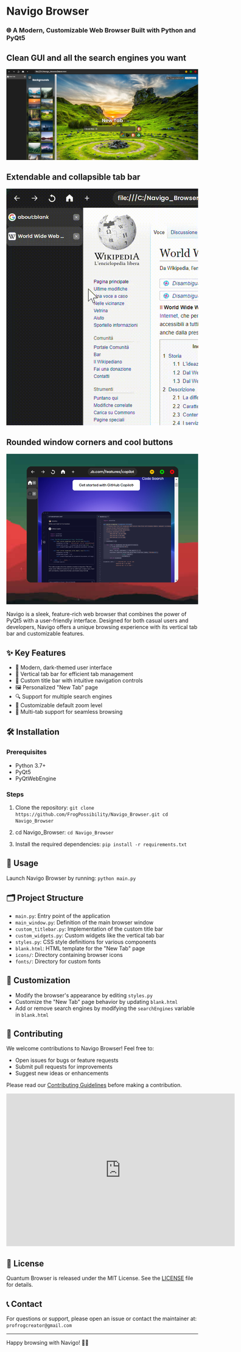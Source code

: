 # Navigo Browser

### 🌐 A Modern, Customizable Web Browser Built with Python and PyQt5

## Clean GUI and all the search engines you want
![](https://github.com/FrogPossibility/Navigo_Browser/blob/master/.github/screen1.png)

## Extendable and collapsible tab bar
![](https://github.com/FrogPossibility/Navigo_Browser/blob/master/.github/gif1.gif)

## Rounded window corners and cool buttons
![](https://github.com/FrogPossibility/Navigo_Browser/blob/master/.github/screen3.png)

Navigo is a sleek, feature-rich web browser that combines the power of PyQt5 with a user-friendly interface. Designed for both casual users and developers, Navigo offers a unique browsing experience with its vertical tab bar and customizable features.

## ✨ Key Features

- 🎨 Modern, dark-themed user interface
- 📑 Vertical tab bar for efficient tab management
- 🧭 Custom title bar with intuitive navigation controls
- 🖼️ Personalized "New Tab" page
- 🔍 Support for multiple search engines
- 🔧 Customizable default zoom level
- 🚀 Multi-tab support for seamless browsing

## 🛠️ Installation

### Prerequisites
- Python 3.7+
- PyQt5
- PyQtWebEngine

### Steps
1. Clone the repository:
 `git clone https://github.com/FrogPossibility/Navigo_Browser.git cd Navigo_Browser`

2. cd Navigo_Browser:
`cd Navigo_Browser`

3. Install the required dependencies:
`pip install -r requirements.txt`

## 🚀 Usage

Launch Navigo Browser by running:
`python main.py`

## 🗂️ Project Structure

- `main.py`: Entry point of the application
- `main_window.py`: Definition of the main browser window
- `custom_titlebar.py`: Implementation of the custom title bar
- `custom_widgets.py`: Custom widgets like the vertical tab bar
- `styles.py`: CSS style definitions for various components
- `blank.html`: HTML template for the "New Tab" page
- `icons/`: Directory containing browser icons
- `fonts/`: Directory for custom fonts

## 🎨 Customization

- Modify the browser's appearance by editing `styles.py`
- Customize the "New Tab" page behavior by updating `blank.html`
- Add or remove search engines by modifying the `searchEngines` variable in `blank.html`

## 🤝 Contributing

We welcome contributions to Navigo Browser! Feel free to:

- Open issues for bugs or feature requests
- Submit pull requests for improvements
- Suggest new ideas or enhancements

Please read our [Contributing Guidelines](CONTRIBUTING.md) before making a contribution.

<iframe style="width:100%;height:auto;min-width:600px;min-height:400px;" src="https://star-history.com/embed?secret=#FrogPossibility/Navigo_Browser&Date" frameBorder="0"></iframe>

## 📜 License

Quantum Browser is released under the MIT License. See the [LICENSE](LICENSE) file for details.

## 📞 Contact

For questions or support, please open an issue or contact the maintainer at:
`profrogcreator@gmail.com`

---

Happy browsing with Navigo! 🚀✨
